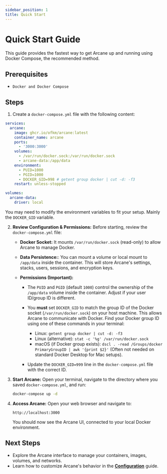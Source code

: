 ```yaml
---
sidebar_position: 1
title: Quick Start
---
```


# Quick Start Guide

This guide provides the fastest way to get Arcane up and running using Docker Compose, the recommended method.

## Prerequisites

- `Docker and Docker Compose`

## Steps

1. Create a `docker-compose.yml` file with the following content:

```yaml
services:
  arcane:
    image: ghcr.io/ofkm/arcane:latest
    container_name: arcane
    ports:
      - '3000:3000'
    volumes:
      - /var/run/docker.sock:/var/run/docker.sock
      - arcane-data:/app/data
    environment:
      - PUID=1000
      - PGID=1000
      - DOCKER_GID=998 # getent group docker | cut -d: -f3
    restart: unless-stopped

volumes:
  arcane-data:
    driver: local
```

You may need to modify the environment variables to fit your setup. Mainly the `DOCKER_GID` variable.

2.  **Review Configuration & Permissions:**
    Before starting, review the `docker-compose.yml` file:

    - **Docker Socket:** It mounts `/var/run/docker.sock` (read-only) to allow Arcane to manage Docker.

    - **Data Persistence:**: You can mount a volume or local mount to `/app/data` inside the container. This will store Arcane's settings, stacks, users, sessions, and encryption keys.

    - **Permissions (Important):**

      - The `PUID` and `PGID` (default `1000`) control the ownership of the `/app/data` volume inside the container. Adjust if your user ID/group ID is different.

      - You **must** set `DOCKER_GID` to match the group ID of the Docker socket (`/var/run/docker.sock`) on your host machine. This allows Arcane to communicate with Docker. Find your Docker group ID using one of these commands in your terminal:
        - Linux: `getent group docker | cut -d: -f3`
        - Linux (alternative): `stat -c '%g' /var/run/docker.sock`
        - macOS (if Docker group exists): `dscl . -read /Groups/docker PrimaryGroupID | awk '{print $2}'` (Often not needed on standard Docker Desktop for Mac setups).
      - Update the `DOCKER_GID=999` line in the `docker-compose.yml` file with the correct ID.

3.  **Start Arcane:**
    Open your terminal, navigate to the directory where you saved `docker-compose.yml`, and run:

    ```bash
    docker-compose up -d
    ```

4.  **Access Arcane:**
    Open your web browser and navigate to:

    `http://localhost:3000`

    You should now see the Arcane UI, connected to your local Docker environment.

## Next Steps

- Explore the Arcane interface to manage your containers, images, volumes, and networks.
- Learn how to customize Arcane's behavior in the **[Configuration](./configuration.md)** guide.
